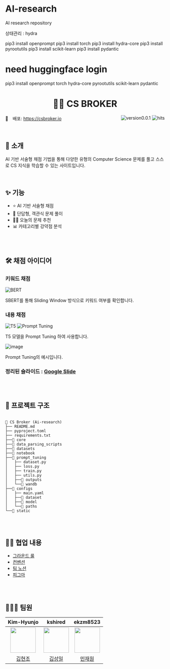 # AI-research
AI research repository

상태관리 : hydra

pip3 install openprompt
pip3 install torch
pip3 install hydra-core
pip3 install pyrootutils
pip3 install scikit-learn
pip3 install pydantic

need huggingface login
=======
pip3 install openprompt torch hydra-core pyrootutils scikit-learn pydantic

<h1 align="center">
	🧑‍💻 CS BROKER
</h1>

<img src="https://hits.seeyoufarm.com/api/count/incr/badge.svg?url=https://github.com/SW13-Monstera/frontend&count_bg=%234E416D&title_bg=%23727272&icon=&icon_color=%23E7E7E7&title=hits&edge_flat=false" alt="hits" align='right' style='margin-left:5px;' />

<img src="https://img.shields.io/badge/version-v0.0.1-blue" alt="version0.0.1" align='right' style='margin-left:5px;'/>

🔗 배포: <https://csbroker.io>

<br/>

## 👋 소개

AI 기반 서술형 채점 기법을 통해
다양한 유형의 Computer Science 문제를 풀고
스스로 CS 지식을 학습할 수 있는 사이트입니다.

<br/>

## ✨ 기능

- ⭐ AI 기반 서술형 채점
- 📝 단답형, 객관식 문제 풀이
- 🙋‍♂️ 오늘의 문제 추천
- 📊 카테고리별 강약점 분석

<br/><br/>

## 🛠 채점 아이디어
### 키워드 채점
![BERT](https://user-images.githubusercontent.com/67869514/190990010-a9383189-dca3-4775-8784-029694253db1.png)

SBERT를 통해 Sliding Window 방식으로 키워드 여부를 확인합니다.


### 내용 채점
![T5](https://user-images.githubusercontent.com/67869514/190990325-9aafb37a-e123-46bb-abd6-97a69789270c.png)
![Prompt Tuning](https://user-images.githubusercontent.com/67869514/190990370-641ae66f-9638-46fb-aa0b-81fc1c99e832.png)

T5 모델을 Prompt Tuning 하여 사용합니다.

![image](https://user-images.githubusercontent.com/67869514/190989533-4b948c6f-79fa-481c-ab4a-06da4e80ff3d.png)

Prompt Tuning의 예시입니다.

### 정리된 슬라이드 : [Google Slide](https://docs.google.com/presentation/d/1TWTurKIexCGG0GJZRPvv_XQyipcFerA3x7cPF42fQ7o/edit#slide=id.g1567aa70b70_0_45)


<br/><br/>

## 📂 프로젝트 구조

```

📁 CS Broker (Ai-research)
├── README.md
├── pyproject.toml
├── requirements.txt
├──📁 core
├──📁 data_parsing_scripts
├──📁 datasets
├──📁 notebook
├──📁 prompt_tuning
│   ├── dataset.py
│   ├── loss.py
│   ├── train.py
│   ├── utils.py
│   ├──📁 outputs
│   └──📁 wandb
├──📁 configs
│   ├── main.yaml
│   ├──📁 dataset
│   ├──📁 model
│   └──📁 paths
└──📁 static

```

<br/><br/>

## 🤙🏻 협업 내용

- [그라운드 룰][ground-rule]
- [컨벤션][convention]
- [팀 노션][notion]
- [피그마][figma]



<br/><br/>

## 👩🏻‍💻 팀원

|                      **Kim-Hyunjo**                      |                      **kshired**                      |                      **ekzm8523**                      |
| :------------------------------------------------------: | :---------------------------------------------------: | :----------------------------------------------------: |
| <img src="https://github.com/Kim-Hyunjo.png" width="80"> | <img src="https://github.com/kshired.png" width="80"> | <img src="https://github.com/ekzm8523.png" width="80"> |
|         [김현조](https://github.com/Kim-Hyunjo)          |         [김성일](https://github.com/kshired)          |         [민재원](https://github.com/ekzm8523)          |

[ground-rule]: https://github.com/SW13-Monstera/.github/wiki/Ground-Rule
[convention]: https://github.com/SW13-Monstera/.github/wiki/Convention
[notion]: https://seed-cry-ce7.notion.site/QUARTER-f5f30a4b31264ae48129812cfb6e67f0
[figma]: https://www.figma.com/file/aBDgy14qYv8oEiqC6n8p4S/CS%2BBROKER-(1)?node-id=0%3A1
